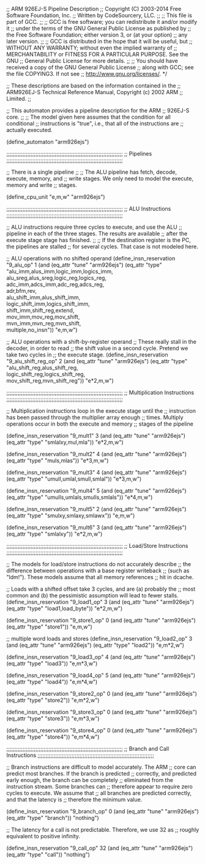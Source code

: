 ;; ARM 926EJ-S Pipeline Description
;; Copyright (C) 2003-2014 Free Software Foundation, Inc.
;; Written by CodeSourcery, LLC.
;;
;; This file is part of GCC.
;;
;; GCC is free software; you can redistribute it and/or modify it
;; under the terms of the GNU General Public License as published by
;; the Free Software Foundation; either version 3, or (at your option)
;; any later version.
;;
;; GCC is distributed in the hope that it will be useful, but
;; WITHOUT ANY WARRANTY; without even the implied warranty of
;; MERCHANTABILITY or FITNESS FOR A PARTICULAR PURPOSE.  See the GNU
;; General Public License for more details.
;;
;; You should have received a copy of the GNU General Public License
;; along with GCC; see the file COPYING3.  If not see
;; <http://www.gnu.org/licenses/>.  */

;; These descriptions are based on the information contained in the
;; ARM926EJ-S Technical Reference Manual, Copyright (c) 2002 ARM
;; Limited.
;;

;; This automaton provides a pipeline description for the ARM
;; 926EJ-S core.
;;
;; The model given here assumes that the condition for all conditional
;; instructions is "true", i.e., that all of the instructions are
;; actually executed.

(define_automaton "arm926ejs")

;;;;;;;;;;;;;;;;;;;;;;;;;;;;;;;;;;;;;;;;;;;;;;;;;;;;;;;;;;;;;;;;;;;;;;;;
;; Pipelines
;;;;;;;;;;;;;;;;;;;;;;;;;;;;;;;;;;;;;;;;;;;;;;;;;;;;;;;;;;;;;;;;;;;;;;;;

;; There is a single pipeline
;;
;;   The ALU pipeline has fetch, decode, execute, memory, and
;;   write stages. We only need to model the execute, memory and write
;;   stages.

(define_cpu_unit "e,m,w" "arm926ejs")

;;;;;;;;;;;;;;;;;;;;;;;;;;;;;;;;;;;;;;;;;;;;;;;;;;;;;;;;;;;;;;;;;;;;;;;;
;; ALU Instructions
;;;;;;;;;;;;;;;;;;;;;;;;;;;;;;;;;;;;;;;;;;;;;;;;;;;;;;;;;;;;;;;;;;;;;;;;

;; ALU instructions require three cycles to execute, and use the ALU
;; pipeline in each of the three stages.  The results are available
;; after the execute stage stage has finished.
;;
;; If the destination register is the PC, the pipelines are stalled
;; for several cycles.  That case is not modeled here.

;; ALU operations with no shifted operand
(define_insn_reservation "9_alu_op" 1 
 (and (eq_attr "tune" "arm926ejs")
      (eq_attr "type" "alu_imm,alus_imm,logic_imm,logics_imm,\
                       alu_sreg,alus_sreg,logic_reg,logics_reg,\
                       adc_imm,adcs_imm,adc_reg,adcs_reg,\
                       adr,bfm,rev,\
                       alu_shift_imm,alus_shift_imm,\
                       logic_shift_imm,logics_shift_imm,\
                       shift_imm,shift_reg,extend,\
                       mov_imm,mov_reg,mov_shift,\
                       mvn_imm,mvn_reg,mvn_shift,\
                       multiple,no_insn"))
 "e,m,w")

;; ALU operations with a shift-by-register operand
;; These really stall in the decoder, in order to read
;; the shift value in a second cycle. Pretend we take two cycles in
;; the execute stage.
(define_insn_reservation "9_alu_shift_reg_op" 2 
 (and (eq_attr "tune" "arm926ejs")
      (eq_attr "type" "alu_shift_reg,alus_shift_reg,\
                       logic_shift_reg,logics_shift_reg,\
                       mov_shift_reg,mvn_shift_reg"))
 "e*2,m,w")

;;;;;;;;;;;;;;;;;;;;;;;;;;;;;;;;;;;;;;;;;;;;;;;;;;;;;;;;;;;;;;;;;;;;;;;;
;; Multiplication Instructions
;;;;;;;;;;;;;;;;;;;;;;;;;;;;;;;;;;;;;;;;;;;;;;;;;;;;;;;;;;;;;;;;;;;;;;;;

;; Multiplication instructions loop in the execute stage until the
;; instruction has been passed through the multiplier array enough
;; times. Multiply operations occur in both the execute and memory
;; stages of the pipeline

(define_insn_reservation "9_mult1" 3
 (and (eq_attr "tune" "arm926ejs")
      (eq_attr "type" "smlalxy,mul,mla"))
 "e*2,m,w")

(define_insn_reservation "9_mult2" 4
 (and (eq_attr "tune" "arm926ejs")
      (eq_attr "type" "muls,mlas"))
 "e*3,m,w")

(define_insn_reservation "9_mult3" 4
 (and (eq_attr "tune" "arm926ejs")
      (eq_attr "type" "umull,umlal,smull,smlal"))
 "e*3,m,w")

(define_insn_reservation "9_mult4" 5
 (and (eq_attr "tune" "arm926ejs")
      (eq_attr "type" "umulls,umlals,smulls,smlals"))
 "e*4,m,w")

(define_insn_reservation "9_mult5" 2
 (and (eq_attr "tune" "arm926ejs")
      (eq_attr "type" "smulxy,smlaxy,smlawx"))
 "e,m,w")

(define_insn_reservation "9_mult6" 3
 (and (eq_attr "tune" "arm926ejs")
      (eq_attr "type" "smlalxy"))
 "e*2,m,w")

;;;;;;;;;;;;;;;;;;;;;;;;;;;;;;;;;;;;;;;;;;;;;;;;;;;;;;;;;;;;;;;;;;;;;;;;
;; Load/Store Instructions
;;;;;;;;;;;;;;;;;;;;;;;;;;;;;;;;;;;;;;;;;;;;;;;;;;;;;;;;;;;;;;;;;;;;;;;;

;; The models for load/store instructions do not accurately describe
;; the difference between operations with a base register writeback
;; (such as "ldm!").  These models assume that all memory references
;; hit in dcache.

;; Loads with a shifted offset take 3 cycles, and are (a) probably the
;; most common and (b) the pessimistic assumption will lead to fewer stalls.
(define_insn_reservation "9_load1_op" 3
 (and (eq_attr "tune" "arm926ejs")
      (eq_attr "type" "load1,load_byte"))
 "e*2,m,w")

(define_insn_reservation "9_store1_op" 0
 (and (eq_attr "tune" "arm926ejs")
      (eq_attr "type" "store1"))
 "e,m,w")

;; multiple word loads and stores
(define_insn_reservation "9_load2_op" 3
 (and (eq_attr "tune" "arm926ejs")
      (eq_attr "type" "load2"))
 "e,m*2,w")

(define_insn_reservation "9_load3_op" 4
 (and (eq_attr "tune" "arm926ejs")
      (eq_attr "type" "load3"))
 "e,m*3,w")

(define_insn_reservation "9_load4_op" 5
 (and (eq_attr "tune" "arm926ejs")
      (eq_attr "type" "load4"))
 "e,m*4,w")

(define_insn_reservation "9_store2_op" 0
 (and (eq_attr "tune" "arm926ejs")
      (eq_attr "type" "store2"))
 "e,m*2,w")

(define_insn_reservation "9_store3_op" 0
 (and (eq_attr "tune" "arm926ejs")
      (eq_attr "type" "store3"))
 "e,m*3,w")

(define_insn_reservation "9_store4_op" 0
 (and (eq_attr "tune" "arm926ejs")
      (eq_attr "type" "store4"))
 "e,m*4,w")

;;;;;;;;;;;;;;;;;;;;;;;;;;;;;;;;;;;;;;;;;;;;;;;;;;;;;;;;;;;;;;;;;;;;;;;;
;; Branch and Call Instructions
;;;;;;;;;;;;;;;;;;;;;;;;;;;;;;;;;;;;;;;;;;;;;;;;;;;;;;;;;;;;;;;;;;;;;;;;

;; Branch instructions are difficult to model accurately.  The ARM
;; core can predict most branches.  If the branch is predicted
;; correctly, and predicted early enough, the branch can be completely
;; eliminated from the instruction stream.  Some branches can
;; therefore appear to require zero cycles to execute.  We assume that
;; all branches are predicted correctly, and that the latency is
;; therefore the minimum value.

(define_insn_reservation "9_branch_op" 0
 (and (eq_attr "tune" "arm926ejs")
      (eq_attr "type" "branch"))
 "nothing")

;; The latency for a call is not predictable.  Therefore, we use 32 as
;; roughly equivalent to positive infinity.

(define_insn_reservation "9_call_op" 32
 (and (eq_attr "tune" "arm926ejs")
      (eq_attr "type" "call"))
 "nothing")
